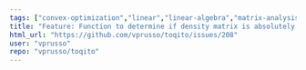 ```yaml
---
tags: ["convex-optimization","linear","linear-algebra","matrix-analysis","nonlocal-game","physics","python","python-3","python3","quantum","quantum-computing","quantum-information","quantum-information-science","quantum-information-theory","quantum-physics","quantum-programming","quantum-programming-language","research","semidefinite-programming","unitaryhack","unitaryhack-bounty"]
title: "Feature: Function to determine if density matrix is absolutely PPT"
html_url: "https://github.com/vprusso/toqito/issues/208"
user: "vprusso"
repo: "vprusso/toqito"
---
```


